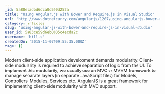 ```yaml
---
_id: 5a88e1adbd6dca0d5f0d252a
title: "Using Angular.js with Bower and Require.js in Visual Studio"
url: 'http://www.dotnetcurry.com/angularjs/1207/using-angularjs-bower-requirejs-visual-studio'
category: articles
slug: 'using-angular-js-with-bower-and-require-js-in-visual-studio'
user_id: 5a83ce59d6eb0005c4ecda2c
username: 'bill-s'
createdOn: '2015-11-07T09:55:35.000Z'
tags: []
---
```


Modern client-side application development demands modularity. Client-side modularity is required to achieve separation of logic from the UI. To implement this modularity, we usually use an MVC or MVVM framework to manage separate layers (in separate JavaScript files) for Models, Controllers, Modules, Services etc. AngularJS is a great framework for implementing client-side modularity with MVC support.
